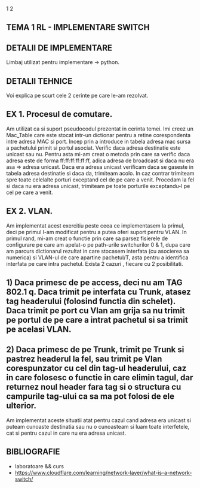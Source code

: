 1 2
## TEMA 1 RL - IMPLEMENTARE SWITCH

## DETALII DE IMPLEMENTARE
Limbaj utilizat pentru implementare -> python.

## DETALII TEHNICE
Voi explica pe scurt cele 2 cerinte pe care le-am rezolvat.
## EX 1. Procesul de comutare.
Am utilizat ca si suport pseudocodul prezentat in cerinta temei. Imi creez un Mac_Table care este stocat intr-un dictionar pentru a retine corespondenta intre adresa MAC si port. Incep prin a introduce in tabela adresa mac sursa a pachetului primit si portul asociat. Verific daca adresa destinatie este unicast sau nu. Pentru asta mi-am creat o metoda prin care sa verific daca adresa este de forma ff:ff:ff:ff:ff:ff, adica adresa de broadcast si daca nu era asa => adresa unicast. Daca era adresa unicast verificam daca se gaseste in tabela adresa destinatie si daca da, trimiteam acolo. In caz contrar trimiteam spre toate celelalte porturi exceptand cel de pe care a venit. Procedam la fel si daca nu era adresa unicast, trimiteam pe toate porturile exceptandu-l pe cel pe care a venit.

## EX 2. VLAN.
Am implementat acest exercitiu peste ceea ce implementasem la primul, deci pe primul l-am modificat pentru a putea oferi suport pentru VLAN. In primul rand, mi-am creat o functie prin care sa parsez fisierele de configurare pe care am apelat-o pe path-urile switchurilor 0 & 1, dupa care am parcurs dictionarul rezultat in care stocasem interfata (cu asocierea sa numerica) si VLAN-ul de care apartine pachetul/T, asta pentru a identifica interfata pe care intra pachetul. Exista 2 cazuri , fiecare cu 2 posibilitati.
## 1) Daca primesc de pe access, deci nu am TAG 802.1 q. Daca trimit pe interfata cu Trunk, atasez tag headerului (folosind functia din schelet). Daca trimit pe port cu Vlan am grija sa nu trimit pe portul de pe care a intrat pachetul si sa trimit pe acelasi VLAN.
## 2) Daca primesc de pe Trunk, trimit pe Trunk si pastrez headerul la fel, sau trimit pe Vlan corespunzator cu cel din tag-ul headerului, caz in care folosesc o functie in care elimin tagul, dar returnez noul header fara tag si o structura cu campurile tag-ului ca sa ma pot folosi de ele ulterior. 
Am implementat aceste situatii atat pentru cazul cand adresa era unicast si puteam cunoaste destinatia sau nu o cunoasteam si luam toate interfetele, cat si pentru cazul in care nu era adresa unicast.

## BIBLIOGRAFIE
- laboratoare && curs
- https://www.cloudflare.com/learning/network-layer/what-is-a-network-switch/



